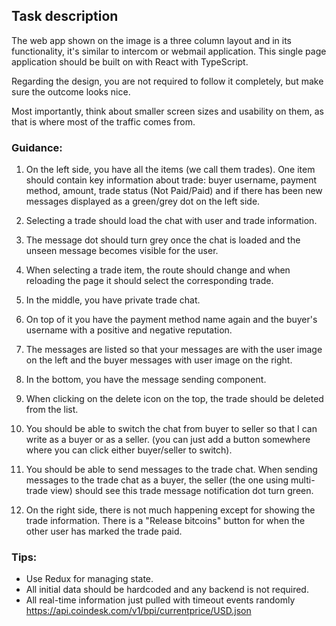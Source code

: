 ## Task description

The web app shown on the image is a three column layout and in its functionality, it's similar to intercom or webmail application. This single page application should be built on with React with TypeScript. 

Regarding the design, you are not required to follow it completely, but make sure the outcome looks nice.
						
Most importantly, think about smaller screen sizes and usability on them, as that is where most of the traffic comes from.

### Guidance:

1.	On the left side, you have all the items (we call them trades). One item should contain key information about trade: buyer username, payment method, amount, trade status (Not Paid/Paid) and if there has been new messages displayed as a green/grey dot on the left side.

2.	Selecting a trade should load the chat with user and trade information.

3.	The message dot should turn grey once the chat is loaded and the unseen message becomes visible for the user.

4.	When selecting a trade item, the route should change and when reloading the page it should select the corresponding trade.

5.	In the middle, you have private trade chat.

6.	On top of it you have the payment method name again and the buyer's username with a positive and negative reputation.

7.	The messages are listed so that your messages are with the user image on the left and the buyer messages with user image on the right.

8.	In the bottom, you have the message sending component.

9.	When clicking on the delete icon on the top, the trade should be deleted from the list. 
	
10.	You should be able to switch the chat from buyer to seller so that I can write as a buyer or as a seller. (you can just add a button somewhere where you can click either buyer/seller to switch).

11.	You should be able to send messages to the trade chat. When sending messages to the trade chat as a buyer, the seller (the one using multi-trade view) should see this trade message notification dot turn green.

12.	On the right side, there is not much happening except for showing the trade information. There is a "Release bitcoins" button for when the other user has marked the trade paid.

### Tips:

- Use Redux for managing state.
- All initial data should be hardcoded and any backend is not required. 
- All real-time information just pulled with timeout events randomly https://api.coindesk.com/v1/bpi/currentprice/USD.json
